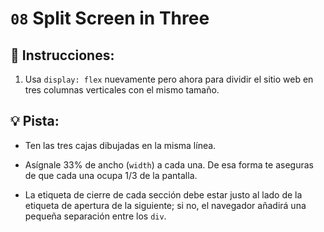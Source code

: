 # `08` Split Screen in Three

## 📝 Instrucciones:

1. Usa `display: flex` nuevamente pero ahora para dividir el sitio web en tres columnas verticales con el mismo tamaño.

## 💡 Pista:

+ Ten las tres cajas dibujadas en la misma línea.

+ Asígnale 33% de ancho (`width`) a cada una. De esa forma te aseguras de que cada una ocupa  1/3 de la pantalla.

+ La etiqueta de cierre de cada sección debe estar justo al lado de la etiqueta de apertura de la siguiente; si no, el navegador añadirá una pequeña separación entre los `div`.
